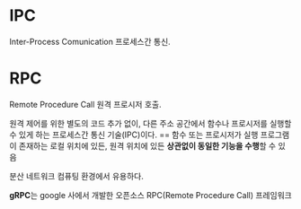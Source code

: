 # IPC

Inter-Process Comunication 프로세스간 통신.


# RPC

Remote Procedure Call 원격 프로시저 호출.

원격 제어를 위한 별도의 코드 추가 없이, 다른 주소 공간에서 함수나 프로시저를 실행할 수 있게 하는 프로세스간 통신 기술(IPC)이다. == 함수 또는 프로시저가 실행 프로그램이 존재하는 로컬 위치에 있든, 원격 위치에 있든 **상관없이 동일한 기능을 수행**할 수 있음

분산 네트워크 컴퓨팅 환경에서 유용하다.

**gRPC**는 google 사에서 개발한 오픈소스 RPC(Remote Procedure Call) 프레임워크
